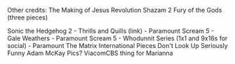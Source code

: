 <!-- ---
layout: content
title:  Sonic the Hedgehog 2 - Thrills and Quills | Nickelodeon
preview: \assets\img\FITD thumbnail.png
section: portfolio
permalink: /STNQ
---


<body><center><iframe width="560" height="315" src="https://www.youtube.com/watch?v=dhVBuOhmNVc" title="YouTube video player" frameborder="0" allow="accelerometer; autoplay; clipboard-write; encrypted-media; gyroscope; picture-in-picture" allowfullscreen></iframe></center></body>

Assistant Editor, May 2022. -->


Other credits: 
The Making of Jesus Revolution
Shazam 2 Fury of the Gods (three pieces)


Sonic the Hedgehog 2 - Thrills and Quills (link) - Paramount
Scream 5 - Gale Weathers - Paramount
Scream 5 - Whodunnit Series (1x1 and 9x16s for social) - Paramount
The Matrix International Pieces
Don't Look Up Seriously Funny Adam McKay
Pics? 
ViacomCBS thing for Marianna